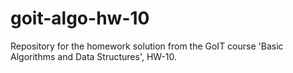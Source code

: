 # goit-algo-hw-10
Repository for the homework solution from the GoIT course 'Basic Algorithms and Data Structures', HW-10.
